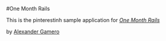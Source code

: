 #One Month Rails

This is the pinterestinh sample application for 
[*One Month Rails*](http://onemonthrails.com)

by [Alexander Gamero](http://google.com)